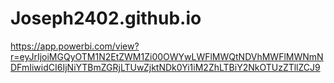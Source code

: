 # Joseph2402.github.io

https://app.powerbi.com/view?r=eyJrIjoiMGQyOTM1N2EtZWM1Zi00OWYwLWFlMWQtNDVhMWFlMWNmNDFmIiwidCI6IjNiYTBmZGRjLTUwZjktNDk0Yi1iM2ZhLTBiY2NkOTUzZTllZCJ9
